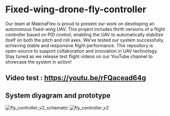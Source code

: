 # Fixed-wing-drone-fly-controller

Our team at MakinaFleo is proud to present our work on developing an autonomous fixed-wing UAV. This project includes thirth versions of a flight controller based on PID control, enabling the UAV to automatically stabilize itself on both the pitch and roll axes.
We’ve tested our system successfully, achieving stable and responsive flight performance. This repository is open-source to support collaboration and innovation in UAV technology.
Stay tuned as we release test flight videos on our YouTube channel to showcase the system in action!
## Video test : https://youtu.be/rFQacead64g

## System diyagram and prototype

![fly_controller_v2_schematic](https://github.com/user-attachments/assets/d4e592f4-3d72-42e5-8e83-44c06ac9cbba)
![fly_controller_v2](https://github.com/user-attachments/assets/0374b726-b344-40c0-8e7a-fcaa5b0e4a85)
